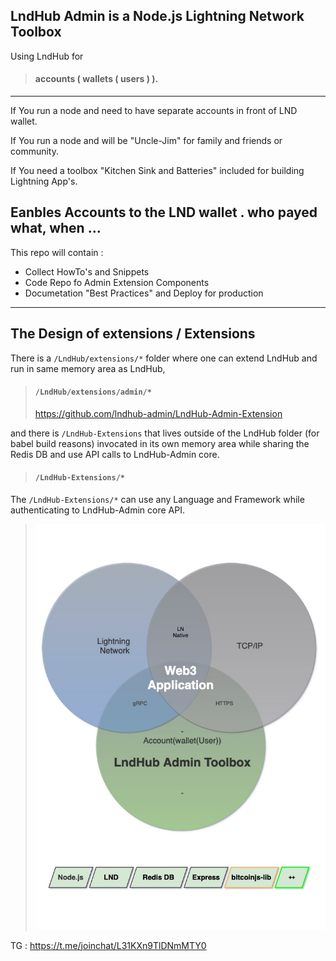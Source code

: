 <!-- ### Hi there 👋 -->

## LndHub Admin is a Node.js Lightning Network Toolbox

Using LndHub for

> #### accounts ( wallets ( users ) ).

---

If You run a node and need to have separate accounts in front of LND wallet.

If You run a node and will be "Uncle-Jim" for family and friends or community.

If You need a toolbox "Kitchen Sink and Batteries" included for building Lightning App's.

## Eanbles Accounts to the LND wallet . who payed what, when ...

This repo will contain :

- Collect HowTo's and Snippets
- Code Repo fo Admin Extension Components
- Documetation "Best Practices" and Deploy for production

---

## The Design of extensions / Extensions

There is a `/LndHub/extensions/*` folder where one can extend LndHub and run in same memory area as LndHub,

> #### `/LndHub/extensions/admin/*`
>
> https://github.com/lndhub-admin/LndHub-Admin-Extension

and there is `/LndHub-Extensions` that lives outside of the LndHub folder (for babel build reasons)
invocated in its own memory area while sharing the Redis DB and use API calls to LndHub-Admin core.

> #### `/LndHub-Extensions/*`

The `/LndHub-Extensions/*` can use any Language and Framework while authenticating to LndHub-Admin core API.

> ![LndHub Admin Toolbox](/media/LNHAT-ROUND.jpg)

TG : https://t.me/joinchat/L31KXn9TlDNmMTY0

<!--
**lndhub-admin/lndhub-admin** is a ✨ _special_ ✨ repository because its `README.md` (this file) appears on your GitHub profile.

Here are some ideas to get you started:

- 🔭 I’m currently working on ...
- 🌱 I’m currently learning ...
- 👯 I’m looking to collaborate on ...
- 🤔 I’m looking for help with ...
- 💬 Ask me about ...
- 📫 How to reach me: ...
- 😄 Pronouns: ...
- ⚡ Fun fact: ...
-->
